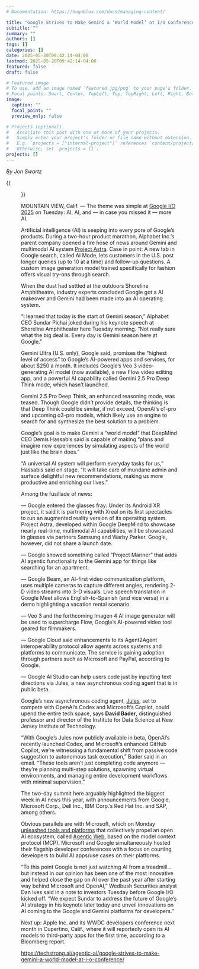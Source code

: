 ```yaml
---
# Documentation: https://hugoblox.com/docs/managing-content/

title: "Google Strives to Make Gemini a ‘World Model’ at I/O Conference"
subtitle: ""
summary: ""
authors: []
tags: []
categories: []
date: 2025-05-20T09:42:14-04:00
lastmod: 2025-05-20T09:42:14-04:00
featured: false
draft: false

# Featured image
# To use, add an image named `featured.jpg/png` to your page's folder.
# Focal points: Smart, Center, TopLeft, Top, TopRight, Left, Right, BottomLeft, Bottom, BottomRight.
image:
  caption: ""
  focal_point: ""
  preview_only: false

# Projects (optional).
#   Associate this post with one or more of your projects.
#   Simply enter your project's folder or file name without extension.
#   E.g. `projects = ["internal-project"]` references `content/project/deep-learning/index.md`.
#   Otherwise, set `projects = []`.
projects: []
---
```


*By Jon Swartz*

{{<figure src="google.jpg" >}}

MOUNTAIN VIEW, Calif. — The theme was simple at [Google I/O 2025](https://www.youtube.com/watch?v=o8NiE3XMPrM) on Tuesday: AI, AI, and — in case you missed it — more AI.

Artificial intelligence (AI) is seeping into every pore of Google’s products. During a two-hour product marathon, Alphabet Inc.’s parent company opened a fire hose of news around Gemini and multimodal AI system [Project Astra](https://techcrunch.com/2024/12/12/google-wants-to-sell-those-project-astra-ar-glasses-some-day-but-it-wont-be-today/). Case in point: A new tab in Google search, called AI Mode, lets customers in the U.S. post longer queries (up to 10 at a time) and follow-up questions. A custom image generation model trained specifically for fashion offers visual try-ons through search.

When the dust had settled at the outdoors Shoreline Amphitheatre, industry experts concluded Google got a AI makeover and Gemini had been made into an AI operating system.

“I learned that today is the start of Gemini season,” Alphabet CEO Sundar Pichai joked during his keynote speech at Shoreline Amphitheater here Tuesday morning. “Not really sure what the big deal is. Every day is Gemini season here at Google.”

Gemini Ultra (U.S. only), Google said, promises the “highest level of access” to Google’s AI-powered apps and services, for about $250 a month. It includes Google’s Veo 3 video-generating AI model (now available), a new Flow video editing app, and a powerful AI capability called Gemini 2.5 Pro Deep Think mode, which hasn’t launched.

Gemini 2.5 Pro Deep Think, an enhanced reasoning mode, was teased. Though Google didn’t provide details, the thinking is that Deep Think could be similar, if not exceed, OpenAI’s o1-pro and upcoming o3-pro models, which likely use an engine to search for and synthesize the best solution to a problem.

Google’s goal is to make Gemini a “world model” that DeepMind CEO Demis Hassabis said is capable of making “plans and imagine new experiences by simulating aspects of the world just like the brain does.”

“A universal AI system will perform everyday tasks for us,” Hassabis said on stage. “It will take care of mundane admin and surface delightful new recommendations, making us more productive and enriching our lives.”

Among the fusillade of news:

— Google entered the glasses fray: Under its Android XR project, it said it is partnering with Xreal on its first spectacles to run an augmented reality version of its operating system. Project Astra, developed within Google DeepMind to showcase nearly real-time, multimodal AI capabilities, will be showcased in glasses via partners Samsung and Warby Parker. Google, however, did not share a launch date.

— Google showed something called “Project Mariner” that adds AI agentic functionality to the Gemini app for things like searching for an apartment.

— Google Beam, an AI-first video communication platform, uses multiple cameras to capture different angles, rendering 2-D video streams into 3-D visuals. Live speech translation in Google Meet allows English-to-Spanish (and vice versa) in a demo highlighting a vacation rental scenario.

— Veo 3 and the forthcoming Imagen 4 AI image generator will be used to supercharge Flow, Google’s AI-powered video tool geared for filmmakers.

— Google Cloud said enhancements to its Agent2Agent interoperability protocol allow agents across systems and platforms to communicate. The service is gaining adoption through partners such as Microsoft and PayPal, according to Google.

— Google AI Studio can help users code just by inputting text directions via Jules, a new asynchronous coding agent that is in public beta.

Google’s new asynchronous coding agent, [Jules](https://jules.google/), set to compete with OpenAI’s Codex and Microsoft’s Copilot, could upend the entire tech space, says **David Bader**, distinguished professor and director of the Institute for Data Science at New Jersey Institute of Technology.

“With Google’s Jules now publicly available in beta, OpenAI’s recently launched Codex, and Microsoft’s enhanced GitHub Copilot, we’re witnessing a fundamental shift from passive code suggestion to autonomous task execution,” Bader said in an email. “These tools aren’t just completing code anymore — they’re planning multi-step solutions, spawning virtual environments, and managing entire development workflows with minimal supervision.”

The two-day summit here arguably highlighted the biggest week in AI news this year, with announcements from Google, Microsoft Corp., Dell Inc., IBM Corp.’s Red Hat Inc. and SAP, among others.

Obvious parallels are with Microsoft, which on Monday [unleashed tools and platforms](https://techstrong.ai/features/microsoft-commits-to-building-open-agentic-ai-ecosystem/) that collectively propel an open AI ecosystem, called [Agentic Web](https://blogs.microsoft.com/blog/2025/05/19/microsoft-build-2025-the-age-of-ai-agents-and-building-the-open-agentic-web/), based on the model context protocol (MCP). Microsoft and Google simultaneously hosted their flagship developer conferences with a focus on courting developers to build AI apps/use cases on their platforms.

“To this point Google is not just watching AI from a treadmill…but instead in our opinion has been one of the most innovative and helped close the gap on AI over the past year after starting way behind Microsoft and OpenAI,” Wedbush Securities analyst Dan Ives said in a note to investors Tuesday before Google I/O kicked off. “We expect Sundar to address the future of Google’s AI strategy in his keynote later today and unveil innovations on AI coming to the Google and Gemini platforms for developers.”

Next up: Apple Inc. and its WWDC developers conference next month in Cupertino, Calif., where it will reportedly open its AI models to third-party apps for the first time, according to a Bloomberg report.

https://techstrong.ai/agentic-ai/google-strives-to-make-gemini-a-world-model-at-i-o-conference/
